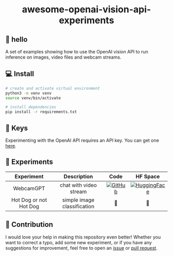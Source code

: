 <div align="center">
    <h1>awesome-openai-vision-api-experiments</h1>
</div>

## 👋 hello

A set of examples showing how to use the OpenAI vision API to run inference on images, 
video files and webcam streams.

## 💻 Install

```bash
# create and activate virtual environment
python3 -m venv venv
source venv/bin/activate

# install dependencies
pip install -r requirements.txt
```

## 🔑 Keys

Experimenting with the OpenAI API requires an API key. You can get one [here](https://platform.openai.com/api-keys).

## 🧪 Experiments

|       Experiment       |         Description         |                                                                             Code                                                                              |                                                                  HF Space                                                                  |
|:----------------------:|:---------------------------:|:-------------------------------------------------------------------------------------------------------------------------------------------------------------:|:------------------------------------------------------------------------------------------------------------------------------------------:|
|       WebcamGPT        |   chat with video stream    | [![GitHub](https://badges.aleen42.com/src/github.svg)](https://github.com/roboflow/awesome-openai-vision-api-experiments/blob/main/experiments/webcam-gpt.py) | [![HuggingFace](https://img.shields.io/badge/%F0%9F%A4%97%20Hugging%20Face-Spaces-blue)](https://huggingface.co/spaces/Roboflow/webcamGPT) |
| Hot Dog or not Hot Dog | simple image classification |                                                                              🚧                                                                               |                                                                     🚧                                                                     |

## 🦸 Contribution
I would love your help in making this repository even better! Whether you want to 
correct a typo, add some new experiment, or if you have any suggestions for improvement,
feel free to open an [issue](https://github.com/roboflow/awesome-openai-vision-api-experiments/issues) 
or [pull request](https://github.com/roboflow/awesome-openai-vision-api-experiments/pulls).